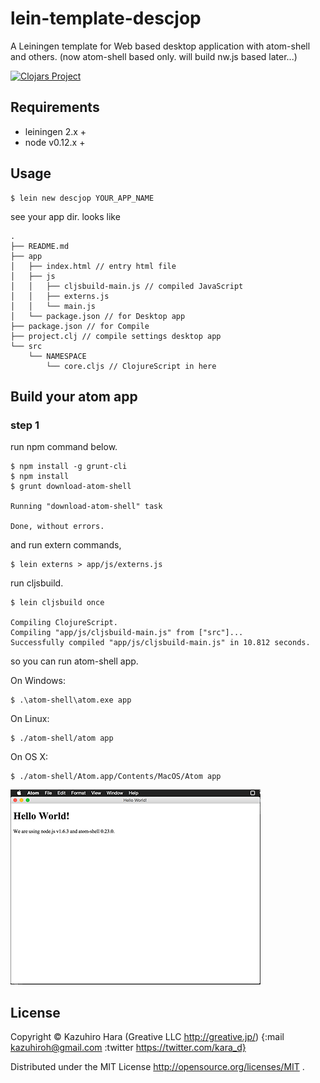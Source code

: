# lein-template-descjop

A Leiningen template for Web based desktop application with atom-shell and others.
(now atom-shell based only. will build nw.js based later...)

[![Clojars Project](http://clojars.org/descjop/lein-template/latest-version.svg)](http://clojars.org/descjop/lein-template)

## Requirements

* leiningen 2.x +
* node v0.12.x +

## Usage

```
$ lein new descjop YOUR_APP_NAME
```

see your app dir. looks like

```
.
├── README.md
├── app
│   ├── index.html // entry html file
│   ├── js
│   │   ├── cljsbuild-main.js // compiled JavaScript
│   │   ├── externs.js
│   │   └── main.js
│   └── package.json // for Desktop app
├── package.json // for Compile
├── project.clj // compile settings desktop app
└── src
    └── NAMESPACE
        └── core.cljs // ClojureScript in here
```

## Build your atom app

### step 1

run npm command below.

```
$ npm install -g grunt-cli
$ npm install
$ grunt download-atom-shell

Running "download-atom-shell" task

Done, without errors.
```

and run extern commands,

```
$ lein externs > app/js/externs.js
```

run cljsbuild.

```
$ lein cljsbuild once

Compiling ClojureScript.
Compiling "app/js/cljsbuild-main.js" from ["src"]...
Successfully compiled "app/js/cljsbuild-main.js" in 10.812 seconds.
```

so you can run atom-shell app.

On Windows:

```
$ .\atom-shell\atom.exe app
```

On Linux:

```
$ ./atom-shell/atom app
```

On OS X:

```
$ ./atom-shell/Atom.app/Contents/MacOS/Atom app
```

![Desktop Application pic](man/images/app.png
)

## License

Copyright ©  Kazuhiro Hara (Greative LLC http://greative.jp/)
{:mail kazuhiroh@gmail.com
 :twitter https://twitter.com/kara_d}

Distributed under the MIT License http://opensource.org/licenses/MIT .
